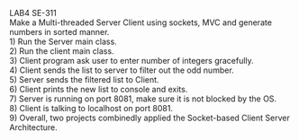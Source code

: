 LAB4 SE-311
<br/>
Make a Multi-threaded Server Client using sockets, MVC and generate numbers in sorted manner.
<br/>1) Run the Server main class.
<br/>2) Run the client main class.
<br/>3) Client program ask user to enter number of integers gracefully.
<br/>4) Client sends the list to server to filter out the odd number.
<br/>5) Server sends the filtered list to Client.
<br/>6) Client prints the new list to console and exits.
<br/>7) Server is running on port 8081, make sure it is not blocked by the OS.
<br/>8) Client is talking to localhost on port 8081.
<br/>9) Overall, two projects combinedly applied the Socket-based Client Server 
Architecture.